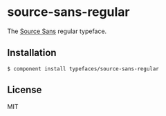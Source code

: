 # source-sans-regular
  
  The [Source Sans](https://typekit.com/fonts/source-sans-pro) regular typeface.

## Installation

    $ component install typefaces/source-sans-regular

## License

  MIT
